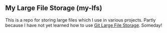 ## My Large File Storage (my-lfs)
This is a repo for storing large files which I use in various projects. Partly because I have not yet learned how to use [Git Large File Storage](https://git-lfs.github.com/). Someday!
